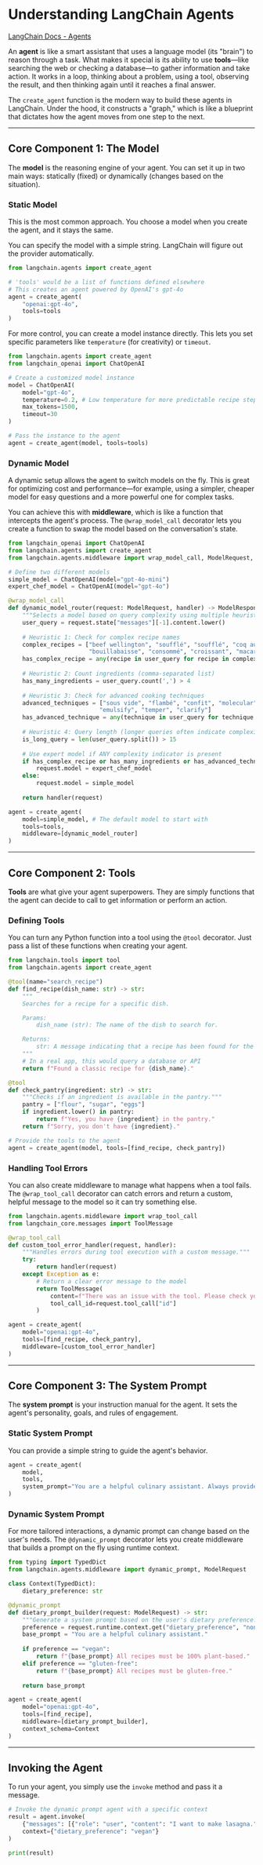 # Understanding LangChain Agents

[LangChain Docs - Agents](https://docs.langchain.com/oss/python/langchain/agents)

An **agent** is like a smart assistant that uses a language model (its "brain") to reason through a task. What makes it special is its ability to use **tools**—like searching the web or checking a database—to gather information and take action. It works in a loop, thinking about a problem, using a tool, observing the result, and then thinking again until it reaches a final answer.

The `create_agent` function is the modern way to build these agents in LangChain. Under the hood, it constructs a "graph," which is like a blueprint that dictates how the agent moves from one step to the next.

-----

## Core Component 1: The Model

The **model** is the reasoning engine of your agent. You can set it up in two main ways: statically (fixed) or dynamically (changes based on the situation).

### Static Model

This is the most common approach. You choose a model when you create the agent, and it stays the same.

You can specify the model with a simple string. LangChain will figure out the provider automatically.

```python
from langchain.agents import create_agent

# 'tools' would be a list of functions defined elsewhere
# This creates an agent powered by OpenAI's gpt-4o
agent = create_agent(
    "openai:gpt-4o",
    tools=tools 
)
```

For more control, you can create a model instance directly. This lets you set specific parameters like `temperature` (for creativity) or `timeout`.

```python
from langchain.agents import create_agent
from langchain_openai import ChatOpenAI

# Create a customized model instance
model = ChatOpenAI(
    model="gpt-4o",
    temperature=0.2, # Low temperature for more predictable recipe steps
    max_tokens=1500,
    timeout=30
)

# Pass the instance to the agent
agent = create_agent(model, tools=tools)
```

### Dynamic Model

A dynamic setup allows the agent to switch models on the fly. This is great for optimizing cost and performance—for example, using a simpler, cheaper model for easy questions and a more powerful one for complex tasks.

You can achieve this with **middleware**, which is like a function that intercepts the agent's process. The `@wrap_model_call` decorator lets you create a function to swap the model based on the conversation's state.

```python
from langchain_openai import ChatOpenAI
from langchain.agents import create_agent
from langchain.agents.middleware import wrap_model_call, ModelRequest, ModelResponse

# Define two different models
simple_model = ChatOpenAI(model="gpt-4o-mini")
expert_chef_model = ChatOpenAI(model="gpt-4o")

@wrap_model_call
def dynamic_model_router(request: ModelRequest, handler) -> ModelResponse:
    """Selects a model based on query complexity using multiple heuristics."""
    user_query = request.state["messages"][-1].content.lower()
    
    # Heuristic 1: Check for complex recipe names
    complex_recipes = ["beef wellington", "soufflé", "soufflé", "coq au vin", 
                       "bouillabaisse", "consommé", "croissant", "macarons"]
    has_complex_recipe = any(recipe in user_query for recipe in complex_recipes)
    
    # Heuristic 2: Count ingredients (comma-separated list)
    has_many_ingredients = user_query.count(',') > 4
    
    # Heuristic 3: Check for advanced cooking techniques
    advanced_techniques = ["sous vide", "flambé", "confit", "molecular", 
                          "emulsify", "temper", "clarify"]
    has_advanced_technique = any(technique in user_query for technique in advanced_techniques)
    
    # Heuristic 4: Query length (longer queries often indicate complexity)
    is_long_query = len(user_query.split()) > 15
    
    # Use expert model if ANY complexity indicator is present
    if has_complex_recipe or has_many_ingredients or has_advanced_technique or is_long_query:
        request.model = expert_chef_model
    else:
        request.model = simple_model
        
    return handler(request)

agent = create_agent(
    model=simple_model, # The default model to start with
    tools=tools,
    middleware=[dynamic_model_router]
)
```

-----

## Core Component 2: Tools

**Tools** are what give your agent superpowers. They are simply functions that the agent can decide to call to get information or perform an action.

### Defining Tools

You can turn any Python function into a tool using the `@tool` decorator. Just pass a list of these functions when creating your agent.

```python
from langchain.tools import tool
from langchain.agents import create_agent

@tool(name="search_recipe")
def find_recipe(dish_name: str) -> str:
    """
    Searches for a recipe for a specific dish.

    Params:
        dish_name (str): The name of the dish to search for.

    Returns:
        str: A message indicating that a recipe has been found for the specified dish.
    """
    # In a real app, this would query a database or API
    return f"Found a classic recipe for {dish_name}."

@tool
def check_pantry(ingredient: str) -> str:
    """Checks if an ingredient is available in the pantry."""
    pantry = ["flour", "sugar", "eggs"]
    if ingredient.lower() in pantry:
        return f"Yes, you have {ingredient} in the pantry."
    return f"Sorry, you don't have {ingredient}."

# Provide the tools to the agent
agent = create_agent(model, tools=[find_recipe, check_pantry])
```

### Handling Tool Errors

You can also create middleware to manage what happens when a tool fails. The `@wrap_tool_call` decorator can catch errors and return a custom, helpful message to the model so it can try something else.

```python
from langchain.agents.middleware import wrap_tool_call
from langchain_core.messages import ToolMessage

@wrap_tool_call
def custom_tool_error_handler(request, handler):
    """Handles errors during tool execution with a custom message."""
    try:
        return handler(request)
    except Exception as e:
        # Return a clear error message to the model
        return ToolMessage(
            content=f"There was an issue with the tool. Please check your query. Error: {str(e)}",
            tool_call_id=request.tool_call["id"]
        )

agent = create_agent(
    model="openai:gpt-4o",
    tools=[find_recipe, check_pantry],
    middleware=[custom_tool_error_handler]
)
```

-----

## Core Component 3: The System Prompt

The **system prompt** is your instruction manual for the agent. It sets the agent's personality, goals, and rules of engagement.

### Static System Prompt

You can provide a simple string to guide the agent's behavior.

```python
agent = create_agent(
    model,
    tools,
    system_prompt="You are a helpful culinary assistant. Always provide clear, step-by-step instructions for recipes."
)
```

### Dynamic System Prompt

For more tailored interactions, a dynamic prompt can change based on the user's needs. The `@dynamic_prompt` decorator lets you create middleware that builds a prompt on the fly using runtime context.

```python
from typing import TypedDict
from langchain.agents.middleware import dynamic_prompt, ModelRequest

class Context(TypedDict):
    dietary_preference: str

@dynamic_prompt
def dietary_prompt_builder(request: ModelRequest) -> str:
    """Generate a system prompt based on the user's dietary preference."""
    preference = request.runtime.context.get("dietary_preference", "none")
    base_prompt = "You are a helpful culinary assistant."
    
    if preference == "vegan":
        return f"{base_prompt} All recipes must be 100% plant-based."
    elif preference == "gluten-free":
        return f"{base_prompt} All recipes must be gluten-free."
    
    return base_prompt

agent = create_agent(
    model="openai:gpt-4o",
    tools=[find_recipe],
    middleware=[dietary_prompt_builder],
    context_schema=Context
)
```

-----

## Invoking the Agent

To run your agent, you simply use the `invoke` method and pass it a message.

```python
# Invoke the dynamic prompt agent with a specific context
result = agent.invoke(
    {"messages": [{"role": "user", "content": "I want to make lasagna."}]},
    context={"dietary_preference": "vegan"}
)

print(result)
```